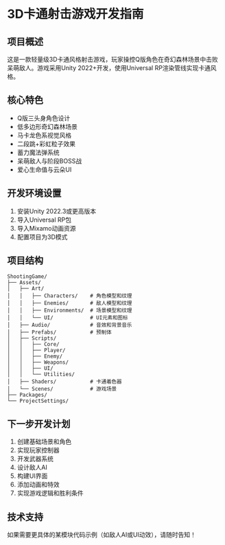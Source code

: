 # 3D卡通射击游戏开发指南

## 项目概述
这是一款轻量级3D卡通风格射击游戏，玩家操控Q版角色在奇幻森林场景中击败呆萌敌人。游戏采用Unity 2022+开发，使用Universal RP渲染管线实现卡通风格。

## 核心特色
- Q版三头身角色设计
- 低多边形奇幻森林场景
- 马卡龙色系视觉风格
- 二段跳+彩虹粒子效果
- 蓄力魔法弹系统
- 呆萌敌人与阶段BOSS战
- 爱心生命值与云朵UI

## 开发环境设置
1. 安装Unity 2022.3或更高版本
2. 导入Universal RP包
3. 导入Mixamo动画资源
4. 配置项目为3D模式

## 项目结构
```
ShootingGame/
├── Assets/
│   ├── Art/
│   │   ├── Characters/    # 角色模型和纹理
│   │   ├── Enemies/       # 敌人模型和纹理
│   │   ├── Environments/  # 场景模型和纹理
│   │   └── UI/            # UI元素和图标
│   ├── Audio/             # 音效和背景音乐
│   ├── Prefabs/           # 预制体
│   ├── Scripts/
│   │   ├── Core/
│   │   ├── Player/
│   │   ├── Enemy/
│   │   ├── Weapons/
│   │   ├── UI/
│   │   └── Utilities/
│   ├── Shaders/           # 卡通着色器
│   └── Scenes/            # 游戏场景
├── Packages/
└── ProjectSettings/
```

## 下一步开发计划
1. 创建基础场景和角色
2. 实现玩家控制器
3. 开发武器系统
4. 设计敌人AI
5. 构建UI界面
6. 添加动画和特效
7. 实现游戏逻辑和胜利条件

## 技术支持
如果需要更具体的某模块代码示例（如敌人AI或UI动效），请随时告知！